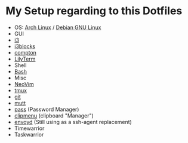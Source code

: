 # My Setup regarding to this Dotfiles

 *   OS: [Arch Linux](https://www.archlinux.org) / [Debian GNU Linux](https://debian.org)
 *   GUI
  *   [i3](https://i3wm.org/ "i3 Windowmanager")
  *   [i3blocks](http://vivien.github.io/i3blocks/)
  *   [compton](https://github.com/chjj/compton)
  *   [LilyTerm](http://lilyterm.luna.com.tw/)
 *   Shell
  *   [Bash](http://tiswww.case.edu/php/chet/bash/bashtop.html)
 *   Misc
  *   [NeoVim](https://neovim.io/)
  *   [tmux](https://tmux.github.io/)
  *   [git](http://www.git-scm.com)
  *   [mutt](http://www.mutt.org/)
  *   [pass](https://www.passwordstore.org/) (Password Manager)
  *   [clipmenu](https://github.com/cdown/clipmenu) (clipboard "Manager")
  *   [envoyd](https://github.com/vodik/envoy) (Still using as a ssh-agent replacement)
  *   Timewarrior
  *   Taskwarrior
